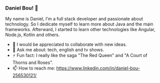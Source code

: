 ### Daniel Bou! 👋

My name is Daniel, I'm a full stack developer and passionate about technology. So I dedicate myself to learn more about Java and the main frameworks. Afterward, I started to learn other technologies like Angular, Node.js, Kotlin and others.

- 👯 I would be appreciated to collaborate with new ideas.
- 💬 Ask me about: tech, english and tv shows.
- ⚡ Fun fact: I really like the saga "The Red Queen" and "A Court of Thorns and Roses".
- 📫 How to reach me: https://www.linkedin.com/in/daniel-bou-256530121/
